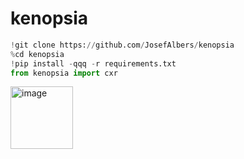 # kenopsia

```python
!git clone https://github.com/JosefAlbers/kenopsia
%cd kenopsia
!pip install -qqq -r requirements.txt
from kenopsia import cxr
```

<img width="100" alt="image" src="https://github.com/JosefAlbers/kenopsia/assets/146810011/b3d4bbcc-159f-4b18-a1c2-d1605ea2e9a3">
